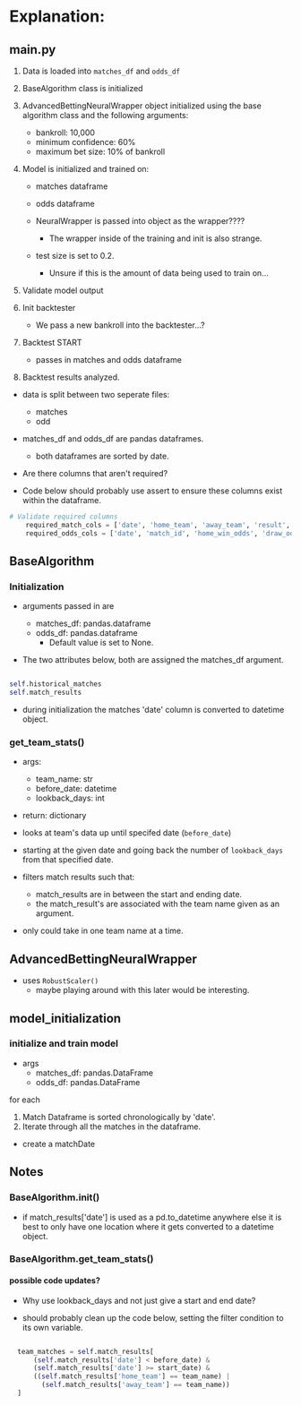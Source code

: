 # Explanation:

## main.py

1. Data is loaded into `matches_df` and `odds_df`
2. BaseAlgorithm class is initialized 
3. AdvancedBettingNeuralWrapper object initialized using the base algorithm class and the following arguments:
   - bankroll: 10,000
   - minimum confidence: 60%
   - maximum bet size: 10% of bankroll

4. Model is initialized and trained on:
   - matches dataframe
   - odds dataframe
   - NeuralWrapper is passed into object as the wrapper????
     - The wrapper inside of the training and init is also strange.

   - test size is set to 0.2.
     - Unsure if this is the amount of data being used to train on...

5. Validate model output

6. Init backtester
    - We pass a new bankroll into the backtester...?

7. Backtest START
    - passes in matches and odds dataframe

8. Backtest results analyzed.


- data is split between two seperate files:
  - matches
  - odd

- matches_df and odds_df are pandas dataframes.
  - both dataframes are sorted by date.


- Are there columns that aren't required?
- Code below should probably use assert to ensure these columns exist within the dataframe.

```python
# Validate required columns
    required_match_cols = ['date', 'home_team', 'away_team', 'result', 'match_id']
    required_odds_cols = ['date', 'match_id', 'home_win_odds', 'draw_odds', 'away_win_odds']

```

## BaseAlgorithm

### Initialization

- arguments passed in are 
  - matches_df: pandas.dataframe
  - odds_df: pandas.dataframe
    - Default value is set to None.


- The two attributes below, both are assigned the matches_df argument.

```python

self.historical_matches
self.match_results

```

- during initialization the matches 'date' column is converted to datetime object.

### get_team_stats()

- args:
  - team_name: str
  - before_date: datetime
  - lookback_days: int

- return: dictionary 

- looks at team's data up until specifed date (`before_date`)

- starting at the given date and going back the number of   `lookback_days` from that specified date.

- filters match results such that:
  - match_results are in between the start and ending date.
  - the match_result's are associated with the team name given as an argument.

- only could take in one team name at a time.

## AdvancedBettingNeuralWrapper

- uses `RobustScaler()`
  - maybe playing around with this later would be interesting.

## model_initialization

### initialize and train model

- args
  - matches_df: pandas.DataFrame
  - odds_df: pandas.DataFrame

for each
1. Match Dataframe is sorted chronologically by 'date'.
2. Iterate through all the matches in the dataframe.
  - create a matchDate 















## Notes

### BaseAlgorithm.init()

- if match_results['date'] is used as a pd.to_datetime anywhere else it is best to only have one location where it gets converted to a datetime object.

### BaseAlgorithm.get_team_stats()


#### possible code updates?

- Why use lookback_days and not just give a start and end date?

- should probably clean up the code below, setting the filter condition to its own variable.

```python

  team_matches = self.match_results[
      (self.match_results['date'] < before_date) &
      (self.match_results['date'] >= start_date) &
      ((self.match_results['home_team'] == team_name) |
        (self.match_results['away_team'] == team_name))
  ]





```